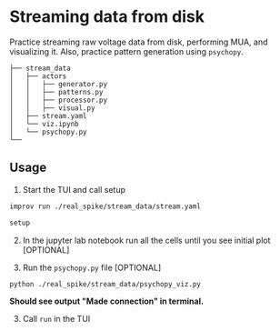 # Streaming data from disk 

Practice streaming raw voltage data from disk, performing MUA, and visualizing it. Also, practice pattern 
generation using `psychopy`.

```
├── stream_data
│   ├── actors
│   │   ├── generator.py
│   │   ├── patterns.py
│   │   ├── processor.py
│   │   ├── visual.py
│   ├── stream.yaml
│   └── viz.ipynb
│   └── psychopy.py
└── 
```

## Usage

1. Start the TUI and call setup

```bash
improv run ./real_spike/stream_data/stream.yaml 

setup
```

2. In the jupyter lab notebook run all the cells until you see initial plot [OPTIONAL]

3. Run the `psychopy.py` file [OPTIONAL]

```bash
python ./real_spike/stream_data/psychopy_viz.py
```

**Should see output "Made connection" in terminal.**

3. Call `run` in the TUI